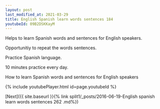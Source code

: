 ```yaml
---
layout: post
last_modified_at: 2021-03-29
title: English Spanish learn words sentences 184 
youtubeId: 09B2DSKKayM
---
```

 
 
Helps to learn Spanish words and sentences for English speakers.

Opportunitiy to repeat the words sentences. 

Practice Spanish language. 
 
10 minutes practice every day. 
 
How to learn Spanish words and sentences for English speakers 
 
{% include youtubePlayer.html id=page.youtubeId %}
 
 
[Next]({{ site.baseurl }}{% link  split1/_posts/2016-06-19-English spanish learn words sentences 262 .md%})
 
